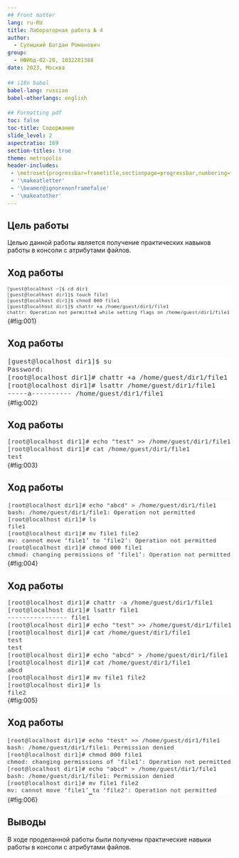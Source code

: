 ```yaml
---
## Front matter
lang: ru-RU
title: Лабораторная работа № 4
author:
  - Сулицкий Богдан Романович
group:
  - НФИбд-02-20, 1032201388
date: 2023, Москва

## i18n babel
babel-lang: russian
babel-otherlangs: english

## Formatting pdf
toc: false
toc-title: Содержание
slide_level: 2
aspectratio: 169
section-titles: true
theme: metropolis
header-includes:
 - \metroset{progressbar=frametitle,sectionpage=progressbar,numbering=fraction}
 - '\makeatletter'
 - '\beamer@ignorenonframefalse'
 - '\makeatother'
---
```


## Цель работы

Целью данной работы является получение практических навыков работы в консоли с атрибутами файлов.

## Ход работы

![Создание и редактирование атрибутов файла](./image/img1.png){#fig:001}

## Ход работы

![Редактирование атрибутов файла с правами root-пользователя](./image/img2.png){#fig:002}

## Ход работы

![Дозапись и вывод содержимого файла](./image/img3.png){#fig:003}

## Ход работы

![Отказ в доступа на совершение определенных операций](./image/img4.png){#fig:004}

## Ход работы

![Cовершение определенных операций без атрибута «a»](./image/img5.png){#fig:005}

## Ход работы

![Попытки совершения определнных операций с атрибутом «i»](./image/img6.png){#fig:006}

## Выводы 

В ходе проделанной работы были получены практические навыки работы в консоли с атрибутами файлов.